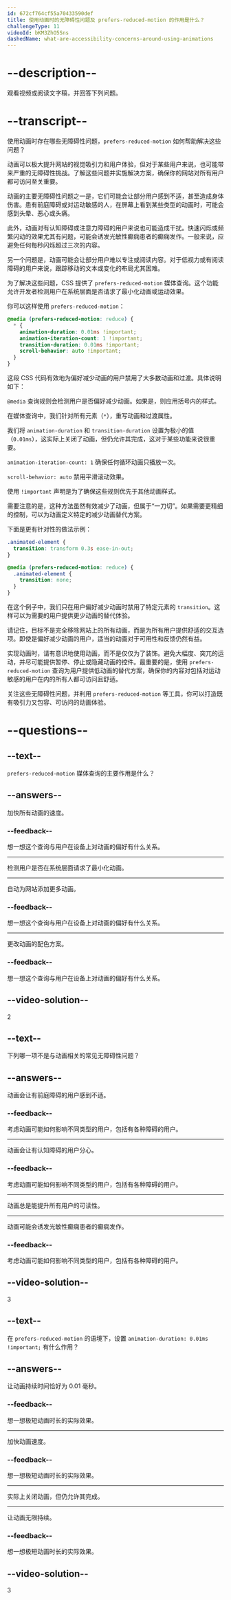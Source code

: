 ```yaml
---
id: 672cf764cf55a70433590def
title: 使用动画时的无障碍性问题及 prefers-reduced-motion 的作用是什么？
challengeType: 11
videoId: bKM3ZhO5Sns
dashedName: what-are-accessibility-concerns-around-using-animations
---
```


# --description--

观看视频或阅读文字稿，并回答下列问题。

# --transcript--

使用动画时存在哪些无障碍性问题，`prefers-reduced-motion` 如何帮助解决这些问题？

动画可以极大提升网站的视觉吸引力和用户体验，但对于某些用户来说，也可能带来严重的无障碍性挑战。了解这些问题并实施解决方案，确保你的网站对所有用户都可访问至关重要。

动画的主要无障碍性问题之一是，它们可能会让部分用户感到不适，甚至造成身体伤害。患有前庭障碍或对运动敏感的人，在屏幕上看到某些类型的动画时，可能会感到头晕、恶心或头痛。

此外，动画对有认知障碍或注意力障碍的用户来说也可能造成干扰。快速闪烁或频繁闪动的效果尤其有问题，可能会诱发光敏性癫痫患者的癫痫发作。一般来说，应避免任何每秒闪烁超过三次的内容。

另一个问题是，动画可能会让部分用户难以专注或阅读内容。对于低视力或有阅读障碍的用户来说，跟踪移动的文本或变化的布局尤其困难。

为了解决这些问题，CSS 提供了 `prefers-reduced-motion` 媒体查询。这个功能允许开发者检测用户在系统层面是否请求了最小化动画或运动效果。

你可以这样使用 `prefers-reduced-motion`：

```css
@media (prefers-reduced-motion: reduce) {
  * {
    animation-duration: 0.01ms !important;
    animation-iteration-count: 1 !important;
    transition-duration: 0.01ms !important;
    scroll-behavior: auto !important;
  }
}
```

这段 CSS 代码有效地为偏好减少动画的用户禁用了大多数动画和过渡。具体说明如下：

`@media` 查询规则会检测用户是否偏好减少动画。如果是，则应用括号内的样式。

在媒体查询中，我们针对所有元素（`*`），重写动画和过渡属性。

我们将 `animation-duration` 和 `transition-duration` 设置为极小的值（`0.01ms`），这实际上关闭了动画，但仍允许其完成，这对于某些功能来说很重要。

`animation-iteration-count: 1` 确保任何循环动画只播放一次。

`scroll-behavior: auto` 禁用平滑滚动效果。

使用 `!important` 声明是为了确保这些规则优先于其他动画样式。

需要注意的是，这种方法虽然有效减少了动画，但属于“一刀切”。如果需要更精细的控制，可以为动画定义特定的减少动画替代方案。

下面是更有针对性的做法示例：

```css
.animated-element {
  transition: transform 0.3s ease-in-out;
}

@media (prefers-reduced-motion: reduce) {
  .animated-element {
    transition: none;
  }
}
```

在这个例子中，我们只在用户偏好减少动画时禁用了特定元素的 `transition`。这样可以为需要的用户提供更少动画的替代体验。

请记住，目标不是完全移除网站上的所有动画，而是为所有用户提供舒适的交互选项。即使是偏好减少动画的用户，适当的动画对于可用性和反馈仍然有益。

实现动画时，请有意识地使用动画，而不是仅仅为了装饰。避免大幅度、突兀的运动，并尽可能提供暂停、停止或隐藏动画的控件。最重要的是，使用 `prefers-reduced-motion` 查询为用户提供低动画的替代方案，确保你的内容对包括对运动敏感的用户在内的所有人都可访问且舒适。

关注这些无障碍性问题，并利用 `prefers-reduced-motion` 等工具，你可以打造既有吸引力又包容、可访问的动画体验。

# --questions--

## --text--

`prefers-reduced-motion` 媒体查询的主要作用是什么？

## --answers--

加快所有动画的速度。

### --feedback--

想一想这个查询与用户在设备上对动画的偏好有什么关系。

---

检测用户是否在系统层面请求了最小化动画。

---

自动为网站添加更多动画。

### --feedback--

想一想这个查询与用户在设备上对动画的偏好有什么关系。

---

更改动画的配色方案。

### --feedback--

想一想这个查询与用户在设备上对动画的偏好有什么关系。

## --video-solution--

2

## --text--

下列哪一项不是与动画相关的常见无障碍性问题？

## --answers--

动画会让有前庭障碍的用户感到不适。

### --feedback--

考虑动画可能如何影响不同类型的用户，包括有各种障碍的用户。

---

动画会让有认知障碍的用户分心。

### --feedback--

考虑动画可能如何影响不同类型的用户，包括有各种障碍的用户。

---

动画总是能提升所有用户的可读性。

---

动画可能会诱发光敏性癫痫患者的癫痫发作。

### --feedback--

考虑动画可能如何影响不同类型的用户，包括有各种障碍的用户。

## --video-solution--

3

## --text--

在 `prefers-reduced-motion` 的语境下，设置 `animation-duration: 0.01ms !important;` 有什么作用？

## --answers--

让动画持续时间恰好为 0.01 毫秒。

### --feedback--

想一想极短动画时长的实际效果。

---

加快动画速度。

### --feedback--

想一想极短动画时长的实际效果。

---

实际上关闭动画，但仍允许其完成。

---

让动画无限持续。

### --feedback--

想一想极短动画时长的实际效果。

## --video-solution--

3

